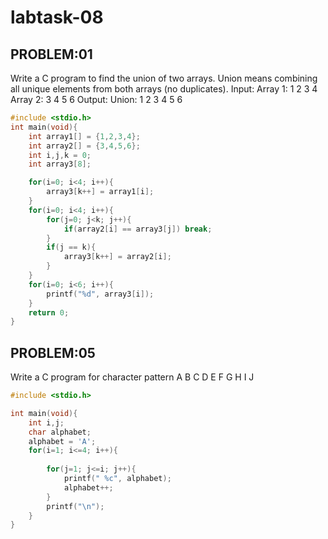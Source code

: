 # labtask-08

## PROBLEM:01
Write a C program to find the union of two arrays.
Union means combining all unique elements from both arrays (no duplicates).
Input:
Array 1: 1 2 3 4
Array 2: 3 4 5 6
Output:
Union: 1 2 3 4 5 6

```c
#include <stdio.h>
int main(void){
    int array1[] = {1,2,3,4};
    int array2[] = {3,4,5,6};
    int i,j,k = 0;
    int array3[8];

    for(i=0; i<4; i++){
        array3[k++] = array1[i];
    }
    for(i=0; i<4; i++){
        for(j=0; j<k; j++){
            if(array2[i] == array3[j]) break;
        }
        if(j == k){
            array3[k++] = array2[i];
        }
    }
    for(i=0; i<6; i++){
        printf("%d", array3[i]);
    }
    return 0;
}
```



## PROBLEM:05
Write a C program for character pattern
A
B C
D E F
G H I J

```c
#include <stdio.h>

int main(void){
    int i,j;
    char alphabet;
    alphabet = 'A';
    for(i=1; i<=4; i++){
       
        for(j=1; j<=i; j++){
            printf(" %c", alphabet);
            alphabet++;
        }
        printf("\n");
    }
}
```


